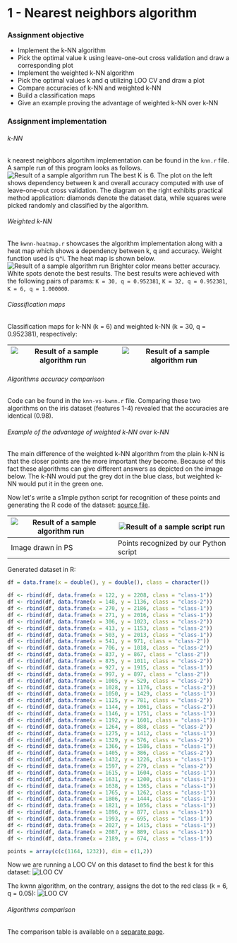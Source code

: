 # 1 - Nearest neighbors algorithm

### Assignment objective

- Implement the k-NN algorithm
- Pick the optimal value k using leave-one-out cross validation and draw a corresponding plot
- Implement the weighted k-NN algorithm
- Pick the optimal values k and q utilizing LOO CV and draw a plot
- Compare accuracies of k-NN and weighted k-NN
- Build a classification maps
- Give an example proving the advantage of weighted k-NN over k-NN

### Assignment implementation
###### k-NN
k nearest neighbors algortihm implementation can be found in the `knn.r` file. A sample run of this program looks as follows.
![Result of a sample algorithm run](https://i.imgur.com/AOtvlBP.png)
The best K is 6. The plot on the left shows dependency between k and overall accuracy computed with use of leave-one-out cross validation. The diagram on the right exhibits practical method application: diamonds denote the dataset data, while squares were picked randomly and classified by the algorithm.

###### Weighted k-NN
The `kwnn-heatmap.r` showcases the algorithm implementation along with a heat map which shows a dependency between k, q and accuracy. Weight function used is q^i. The heat map is shown below.
![Result of a sample algorithm run](https://i.imgur.com/NDXGOUO.png)
Brighter color means better accuracy. White spots denote the best results. The best results were achieved with the following pairs of params: `K = 30, q = 0.952381`, `K = 32, q = 0.952381`, `K = 6, q = 1.000000`.

###### Classification maps
Classification maps for k-NN (k = 6) and weighted k-NN (k = 30, q = 0.952381), respectively:

| ![Result of a sample algorithm run](https://i.imgur.com/ngF5Nei.png) | ![Result of a sample algorithm run](https://i.imgur.com/KYUCOyU.png) |
| - | - |

###### Algorithms accuracy comparison
Code can be found in the `knn-vs-kwnn.r` file. Comparing these two algorithms on the iris dataset (features 1-4) revealed that the accuracies are identical (0.98).

###### Example of the advantage of weighted k-NN over k-NN
The main difference of the weighted k-NN algorithm from the plain k-NN is that the closer points are the more important they become. Because of this fact these algorithms can give different answers as depicted on the image below. The k-NN would put the grey dot in the blue class, but weighted k-NN would put it in the green one.

Now let's write a s1mple python script for recognition of these points and generating the R code of the dataset: [source file](recognition.py).

| ![Result of a sample algorithm run](https://i.imgur.com/cWwo992.png) | ![Result of a sample script run](https://i.imgur.com/1oqZYBa.png) |
| - | - |
| Image drawn in PS | Points recognized by our Python script |

Generated dataset in R:

```R
df = data.frame(x = double(), y = double(), class = character())

df <- rbind(df, data.frame(x = 122, y = 2208, class = "class-1"))
df <- rbind(df, data.frame(x = 148, y = 1136, class = "class-2"))
df <- rbind(df, data.frame(x = 270, y = 2186, class = "class-1"))
df <- rbind(df, data.frame(x = 271, y = 2016, class = "class-1"))
df <- rbind(df, data.frame(x = 306, y = 1023, class = "class-2"))
df <- rbind(df, data.frame(x = 413, y = 1153, class = "class-2"))
df <- rbind(df, data.frame(x = 503, y = 2013, class = "class-1"))
df <- rbind(df, data.frame(x = 541, y = 971, class = "class-2"))
df <- rbind(df, data.frame(x = 706, y = 1018, class = "class-2"))
df <- rbind(df, data.frame(x = 837, y = 867, class = "class-2"))
df <- rbind(df, data.frame(x = 875, y = 1011, class = "class-2"))
df <- rbind(df, data.frame(x = 927, y = 1915, class = "class-1"))
df <- rbind(df, data.frame(x = 997, y = 897, class = "class-2"))
df <- rbind(df, data.frame(x = 1005, y = 529, class = "class-2"))
df <- rbind(df, data.frame(x = 1028, y = 1176, class = "class-2"))
df <- rbind(df, data.frame(x = 1050, y = 1429, class = "class-1"))
df <- rbind(df, data.frame(x = 1125, y = 781, class = "class-2"))
df <- rbind(df, data.frame(x = 1144, y = 1061, class = "class-2"))
df <- rbind(df, data.frame(x = 1146, y = 1751, class = "class-1"))
df <- rbind(df, data.frame(x = 1192, y = 1601, class = "class-1"))
df <- rbind(df, data.frame(x = 1264, y = 888, class = "class-2"))
df <- rbind(df, data.frame(x = 1275, y = 1412, class = "class-1"))
df <- rbind(df, data.frame(x = 1329, y = 576, class = "class-2"))
df <- rbind(df, data.frame(x = 1366, y = 1586, class = "class-1"))
df <- rbind(df, data.frame(x = 1405, y = 386, class = "class-2"))
df <- rbind(df, data.frame(x = 1432, y = 1226, class = "class-1"))
df <- rbind(df, data.frame(x = 1597, y = 279, class = "class-2"))
df <- rbind(df, data.frame(x = 1615, y = 1604, class = "class-1"))
df <- rbind(df, data.frame(x = 1631, y = 1200, class = "class-1"))
df <- rbind(df, data.frame(x = 1638, y = 1365, class = "class-1"))
df <- rbind(df, data.frame(x = 1765, y = 1262, class = "class-1"))
df <- rbind(df, data.frame(x = 1806, y = 1444, class = "class-1"))
df <- rbind(df, data.frame(x = 1821, y = 1056, class = "class-1"))
df <- rbind(df, data.frame(x = 1896, y = 877, class = "class-1"))
df <- rbind(df, data.frame(x = 1993, y = 695, class = "class-1"))
df <- rbind(df, data.frame(x = 2027, y = 1415, class = "class-1"))
df <- rbind(df, data.frame(x = 2087, y = 889, class = "class-1"))
df <- rbind(df, data.frame(x = 2189, y = 674, class = "class-1"))

points = array(c(c(1164, 1232)), dim = c(1,2))
```

Now we are running a LOO CV on this dataset to find the best k for this dataset:
![LOO CV](https://i.imgur.com/qtG4te2.png)

The kwnn algorithm, on the contrary, assigns the dot to the red class (k = 6, q = 0.05):
![LOO CV](https://i.imgur.com/bhfkdKk.png)

###### Algorithms comparison
The comparison table is available on a [separate page](../metric-algorithms-comparison.md).